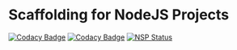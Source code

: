 # Scaffolding for NodeJS Projects

[![Codacy Badge](https://api.codacy.com/project/badge/Grade/aaab6653731744c1bf010f316c28329e)](https://www.codacy.com/app/jgross.biz/TestProjectJS?utm_source=github.com&amp;utm_medium=referral&amp;utm_content=justintime4tea/TestProjectJS&amp;utm_campaign=Badge_Grade)
[![Codacy Badge](https://api.codacy.com/project/badge/Coverage/aaab6653731744c1bf010f316c28329e)](https://www.codacy.com/app/jgross.biz/TestProjectJS?utm_source=github.com&utm_medium=referral&utm_content=justintime4tea/TestProjectJS&utm_campaign=Badge_Coverage)
[![NSP Status](https://nodesecurity.io/orgs/jgross-tech/projects/653985e2-751a-4097-bf9e-35312168d7ca/badge)](https://nodesecurity.io/orgs/jgross-tech/projects/653985e2-751a-4097-bf9e-35312168d7ca)

